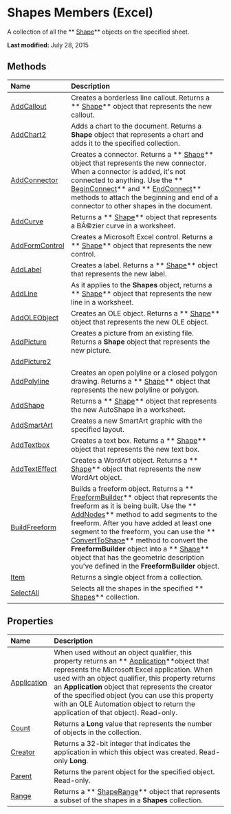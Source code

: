 
# Shapes Members (Excel)
A collection of all the  ** [Shape](8f01fcd1-b7d9-5216-2de5-40fb6648a403.md)** objects on the specified sheet.

 **Last modified:** July 28, 2015


## Methods



|**Name**|**Description**|
|:-----|:-----|
| [AddCallout](b98ea95d-210b-34cc-c999-e7ce0a3e3a72.md)| Creates a borderless line callout. Returns a ** [Shape](8f01fcd1-b7d9-5216-2de5-40fb6648a403.md)** object that represents the new callout.|
| [AddChart2](2d4569df-2f77-40d5-5f81-859e13e0abb7.md)|Adds a chart to the document. Returns a  **Shape** object that represents a chart and adds it to the specified collection.|
| [AddConnector](7ea648eb-ac6b-981d-652b-40cea1b3a8da.md)|Creates a connector. Returns a  ** [Shape](8f01fcd1-b7d9-5216-2de5-40fb6648a403.md)** object that represents the new connector. When a connector is added, it's not connected to anything. Use the ** [BeginConnect](f2539299-1b35-7cf9-d315-9df76299fc8b.md)** and ** [EndConnect](c8cc392c-8a54-99ed-ffdd-e5173792408f.md)** methods to attach the beginning and end of a connector to other shapes in the document.|
| [AddCurve](745c62fe-5a62-7ef7-6dc8-d34cada4e57d.md)|Returns a  ** [Shape](8f01fcd1-b7d9-5216-2de5-40fb6648a403.md)** object that represents a BÃ©zier curve in a worksheet.|
| [AddFormControl](c1654020-630c-b988-54f1-99a2f2a93e56.md)|Creates a Microsoft Excel control. Returns a  ** [Shape](8f01fcd1-b7d9-5216-2de5-40fb6648a403.md)** object that represents the new control.|
| [AddLabel](eb0bfb2a-51ab-ce65-0ef2-aa964d3b08ba.md)|Creates a label. Returns a  ** [Shape](8f01fcd1-b7d9-5216-2de5-40fb6648a403.md)** object that represents the new label.|
| [AddLine](f2186af3-c28a-4196-a00e-00cc66d28f71.md)|As it applies to the  **Shapes** object, returns a ** [Shape](8f01fcd1-b7d9-5216-2de5-40fb6648a403.md)** object that represents the new line in a worksheet.|
| [AddOLEObject](6e73970f-3c2d-0e4d-8974-14e478bf489a.md)|Creates an OLE object. Returns a  ** [Shape](8f01fcd1-b7d9-5216-2de5-40fb6648a403.md)** object that represents the new OLE object.|
| [AddPicture](50a46fce-e87d-d5a8-3218-7843788f82bb.md)|Creates a picture from an existing file. Returns a  **Shape** object that represents the new picture.|
| [AddPicture2](89990ad0-efbc-4262-9ab9-c00c7deac9b5.md)||
| [AddPolyline](b9caacf9-c87c-224e-c948-a96aceb3a0ee.md)|Creates an open polyline or a closed polygon drawing. Returns a  ** [Shape](8f01fcd1-b7d9-5216-2de5-40fb6648a403.md)** object that represents the new polyline or polygon.|
| [AddShape](5d08e6d5-2875-795a-8fe1-f4032d4d3fc0.md)|Returns a  ** [Shape](8f01fcd1-b7d9-5216-2de5-40fb6648a403.md)** object that represents the new AutoShape in a worksheet.|
| [AddSmartArt](e18a53ef-7649-34be-a264-aa545dd3d012.md)|Creates a new SmartArt graphic with the specified layout. |
| [AddTextbox](c594be81-95e6-37da-2c55-418f11ad7554.md)|Creates a text box. Returns a  ** [Shape](8f01fcd1-b7d9-5216-2de5-40fb6648a403.md)** object that represents the new text box.|
| [AddTextEffect](ace2bd71-455d-d187-7fb0-77eed879ff95.md)|Creates a WordArt object. Returns a  ** [Shape](8f01fcd1-b7d9-5216-2de5-40fb6648a403.md)** object that represents the new WordArt object.|
| [BuildFreeform](0eec4b87-1a40-1e60-a66a-a8bb2b2f7efa.md)|Builds a freeform object. Returns a  ** [FreeformBuilder](91c779ac-69bc-3b68-8ecb-1f9cc8e5b20e.md)** object that represents the freeform as it is being built. Use the ** [AddNodes](8fff188d-1c47-87f0-8388-2b12534e82c2.md)** method to add segments to the freeform. After you have added at least one segment to the freeform, you can use the ** [ConvertToShape](2084277d-7e6a-5675-8e46-17522c3228eb.md)** method to convert the **FreeformBuilder** object into a ** [Shape](8f01fcd1-b7d9-5216-2de5-40fb6648a403.md)** object that has the geometric description you've defined in the **FreeformBuilder** object.|
| [Item](efd7e247-5976-95b1-3365-34997feb323f.md)|Returns a single object from a collection.|
| [SelectAll](322f53c0-3a01-ce08-6112-89447f5ce686.md)|Selects all the shapes in the specified  ** [Shapes](f9c6548c-d028-1b70-a11c-c4b45ff19177.md)** collection.|

## Properties



|**Name**|**Description**|
|:-----|:-----|
| [Application](993f5112-5c35-d938-2411-64b3d5a3db95.md)|When used without an object qualifier, this property returns an  ** [Application](19b73597-5cf9-4f56-8227-b5211f657f6f.md)**object that represents the Microsoft Excel application. When used with an object qualifier, this property returns an  **Application** object that represents the creator of the specified object (you can use this property with an OLE Automation object to return the application of that object). Read-only.|
| [Count](b08b503a-a812-970c-bb10-54c5e9c3a46a.md)|Returns a  **Long** value that represents the number of objects in the collection.|
| [Creator](937cc87a-96a7-d1dc-7c06-0693f50293ea.md)|Returns a 32-bit integer that indicates the application in which this object was created. Read-only  **Long**.|
| [Parent](68b8a251-42af-75ed-20ed-0fc4da492605.md)|Returns the parent object for the specified object. Read-only.|
| [Range](8158e8aa-76e3-4d11-860d-aa3dcde6e0ca.md)|Returns a  ** [ShapeRange](e1b8229c-73a0-4a77-5e00-4bcec9032260.md)** object that represents a subset of the shapes in a **Shapes** collection.|
